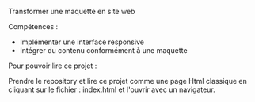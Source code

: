 Transformer une maquette en site web

Compétences :  

- Implémenter une interface responsive 
- Intégrer du contenu conformément à une maquette

Pour pouvoir lire ce projet :  

Prendre le repository et lire ce projet comme une page Html classique en cliquant sur le fichier : index.html  et l'ouvrir avec un navigateur. 
